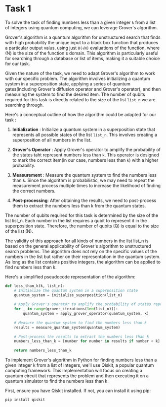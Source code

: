 # Task 1

To solve the task of finding numbers less than a given integer ```k``` from a list of integers using quantum computing, we can leverage Grover's algorithm.

Grover's algorithm is a quantum algorithm for unstructured search that finds with high probability the unique input to a black box function that produces a particular output valus, using just ```O(√N)``` evaluations of the function, where (N) is the size of the function's domain. This algorithm is particularly useful for searching through a database or list of items, making it a suitable choice for our task. 

Given the nature of the task, we need to adapt Grover's algorithm to work with our specific problem. The algorithm involves initializing a quantum system in a superposition state, applying a series of quantum gates(including Grover's diffusion operator and Grover's operator), and then measuring the system to find the desired item. The number of qubits required for this task is directly related to the size of the list ```list_n``` we are searching through.

Here's a conceptual outline of how the algorithm could be adapted for our task : 

1. <b>Initialization</b> : Initialize a quantum system in a superposition state that represents all possible states of the list ```list_n```. This involves creating a superposition of all numbers in the list.

2. <b>Grover's Operator</b> : Apply Grover's operator to amplify the probability of the states taht represent numbers less than ```k```. This operator is designed to mark the correct item(in our case, numbers less than ```k```) with a higher probability. 

3. <b>Measurement</b> : Measure the quantum system to find the numbers less than ```k```. Since the algorithm is probabilistic, we may need to repeat the measurement process multiple times to increase the likelihood of finding the correct numbers.

4. <b>Post-processing</b>: After obtaining the results, we need to post-process them to extract the numbers less than k from the quantum states.


The number of qubits required for this task is determined by the size of the list list_n. Each number in the list requires a qubit to represent it in the superposition state. Therefore, the number of qubits (Q) is equal to the size of the list (N).

The validity of this approach for all kinds of numbers in the list list_n is based on the general applicability of Grover's algorithm to unstructured search problems. The algorithm does not rely on the specific values of the numbers in the list but rather on their representation in the quantum system. As long as the list contains positive integers, the algorithm can be applied to find numbers less than k.

Here's a simplified pseudocode representation of the algorithm:

```py
def less_than_k(k, list_n):
    # Initialize the quantum system in a superposition state
    quantum_system = initialize_superposition(list_n)
    
    # Apply Grover's operator to amplify the probability of states representing numbers less than k
    for _ in range(grover_iterations(len(list_n))):
        quantum_system = apply_grover_operator(quantum_system, k)
    
    # Measure the quantum system to find the numbers less than k
    results = measure_quantum_system(quantum_system)
    
    # Post-process the results to extract the numbers less than k
    numbers_less_than_k = [number for number in results if number < k]
    
    return numbers_less_than_k
```

To implement Grover's algorithm in Python for finding numbers less than a given integer k from a list of integers, we'll use Qiskit, a popular quantum computing framework. This implementation will focus on creating a quantum circuit that represents the problem and then executing it on a quantum simulator to find the numbers less than k.

First, ensure you have Qiskit installed. If not, you can install it using pip:
```bash
pip install qiskit
```